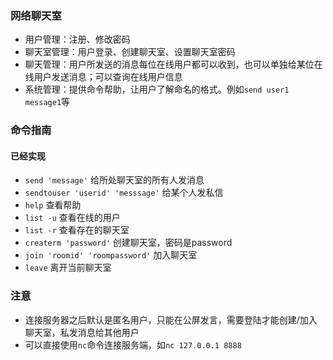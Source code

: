### 网络聊天室
- 用户管理：注册、修改密码
- 聊天室管理：用户登录、创建聊天室、设置聊天室密码
- 聊天管理：用户所发送的消息每位在线用户都可以收到，也可以单独给某位在线用户发送消息；可以查询在线用户信息
- 系统管理：提供命令帮助，让用户了解命名的格式。例如`send user1 message1`等 

### 命令指南
#### 已经实现
- `send 'message'`        给所处聊天室的所有人发消息
- `sendtouser 'userid' 'messsage'`    给某个人发私信
- `help`                  查看帮助
- `list -u`               查看在线的用户
- `list -r`               查看存在的聊天室
- `createrm 'password'`   创建聊天室，密码是password
- `join 'roomid' 'roompassword'`  加入聊天室
- `leave`                 离开当前聊天室

### 注意
- 连接服务器之后默认是匿名用户，只能在公屏发言，需要登陆才能创建/加入聊天室，私发消息给其他用户
- 可以直接使用`nc`命令连接服务端，如`nc 127.0.0.1 8888`